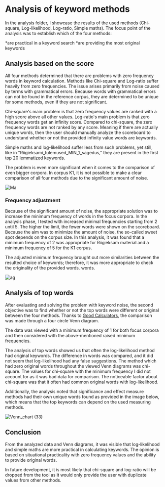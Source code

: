 # Analysis of keyword methods

In the analysis folder, I showcase the results of the used methods (Chi-square, Log-likelihood, Log-ratio, Simple maths). 
The focus point of the analysis was to establish which of the four methods:

*are practical in a keyword search
*are providing the most original keywords


## Analysis based on the score

All four methods determined that there are problems with zero frequency words in keyword calculation. Methods like Chi-square and Log-ratio suffer heavily from zero frequencies. The issue arises primarily from noise caused by terms with grammatical errors. Because words with grammatical errors can not be found in the reference corpus, they are
determined to be unique for some methods, even if they are not significant.


Chi-square's main problem is that zero frequency values are ranked with a high score above all other values. 
Log-ratio's main problem is that zero frequency words get an infinity score. Compared to chi-square, the zero
frequency words are not ranked by any score. Meaning if there are actually unique words, then the user should manually analyze the scoreboard to understand whether or not the provided infinity value words are keywords. 

Simple maths and log-likelihood suffer less from such problems, yet still, like in "Riigieksami_tulemused_MIN_1_sagedus," they are present in the first top 20 lemmatized keywords.


The problem is even more significant when it comes to the comparison of even bigger corpora. In corpus K1, it is not possible to make a clear comparison of all four methods due to the significant amount of noise.

![Ma](https://user-images.githubusercontent.com/55134673/166296100-d3214fd6-99a2-466d-91ba-41ad2d036e72.PNG)

### Frequency adjustment

Because of the significant amount of noise, the appropriate solution was to increase the minimum frequency of words in the focus corpora. In the analysis phase, I tested with increased minimal frequencies starting from 2 until 5. The higher the limit, the fewer words were shown on the scoreboard. Because the aim was to minimize the amount of noise, the so-called sweet spot depends on the corpus size. In this analysis, it was found that a minimum frequency of 2 was appropriate for Riigieksam material and a minimum frequency of 5 for the K1 corpus. 

The adjusted minimum frequency brought out more similarities between the resulted choice of keywords; therefore, it was more appropriate to check the originality of the provided words.
words.

![ag](https://user-images.githubusercontent.com/55134673/166296120-65fc85a4-5e86-4c36-8683-ee0f4445481f.PNG)



## Analysis of top words

After evaluating and solving the problem with keyword noise, the second objective was to find whether or not the top words were different or original between the four methods. Thanks to [Good Calculators](https://goodcalculators.com/venn-diagram-maker/), the comparison was made through a four circle Venn diagram.

The data was viewed with a minimum frequency of 1 for both focus corpora and then considered with the above-mentioned raised minimum frequencies.

The analysis of top words showed us that often the log-likelihood method had original keywords. The difference in words was compared, and it did not seem that log-likelihood had any false suggestions. The method which had zero original words throughout the viewed Venn diagrams was chi-square. The values for chi-square with the minimum frequency I did not account for as it was bad data for comparison. The noticeable factor about chi-square was that it often had common original words with log-likelihood.

Additionally, the analysis noted that significance and effect measure methods had their own unique words found as provided in the image below, which means that the top keywords can depend on the used measuring methods.

![Venn_chart (33)](https://user-images.githubusercontent.com/55134673/166298817-090b93fb-d715-410b-af24-a1eec49527a3.png)

## Conclusion

From the analyzed data and Venn diagrams, it was visible that log-likelihood and simple maths are more practical in calculating keywords. The opinion is based on situational practicality with zero frequency values and the ability to provide original words. 

In future development, it is most likely that chi-square and log-ratio will be dropped from the tool as it would only provide the user with duplicate values from other methods. 
